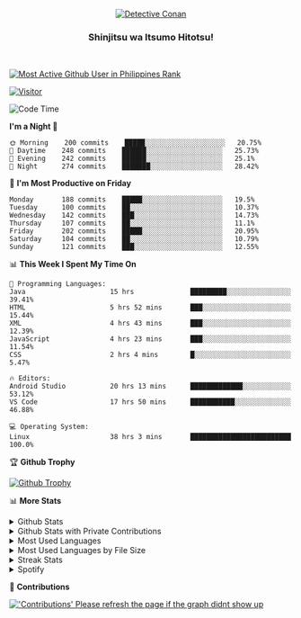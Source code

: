 <p align="center">
<a href="https://mrepol742.github.io">
  <img alt="Detective Conan" src="https://mrepol742-gif-randomizer.vercel.app/api" /> 
  </a> 
  <h3 align="center">Shinjitsu wa Itsumo Hitotsu!</h3>
</p>
<br>

 
[![Most Active Github User in Philippines Rank](https://enibdhv97zm33sz.m.pipedream.net)](https://mrepol742.github.io)

[![Visitor](https://visitor-badge.glitch.me/badge?page_id=mrepol742)](https:/mrepol742.github.io)

[comment]: <> (This is a automated generated Data from github action workflow)
[comment]: <> (START OF GENERATED DATA)

<!--START_SECTION:waka-->
![Code Time](http://img.shields.io/badge/Code%20Time-402%20hrs%2025%20mins-blue)

**I'm a Night 🦉** 

```text
🌞 Morning    200 commits    █████░░░░░░░░░░░░░░░░░░░░   20.75% 
🌆 Daytime    248 commits    ██████░░░░░░░░░░░░░░░░░░░   25.73% 
🌃 Evening    242 commits    ██████░░░░░░░░░░░░░░░░░░░   25.1% 
🌙 Night      274 commits    ███████░░░░░░░░░░░░░░░░░░   28.42%

```
📅 **I'm Most Productive on Friday** 

```text
Monday       188 commits    █████░░░░░░░░░░░░░░░░░░░░   19.5% 
Tuesday      100 commits    ██░░░░░░░░░░░░░░░░░░░░░░░   10.37% 
Wednesday    142 commits    ███░░░░░░░░░░░░░░░░░░░░░░   14.73% 
Thursday     107 commits    ██░░░░░░░░░░░░░░░░░░░░░░░   11.1% 
Friday       202 commits    █████░░░░░░░░░░░░░░░░░░░░   20.95% 
Saturday     104 commits    ██░░░░░░░░░░░░░░░░░░░░░░░   10.79% 
Sunday       121 commits    ███░░░░░░░░░░░░░░░░░░░░░░   12.55%

```


📊 **This Week I Spent My Time On** 

```text
💬 Programming Languages: 
Java                     15 hrs              █████████░░░░░░░░░░░░░░░░   39.41% 
HTML                     5 hrs 52 mins       ███░░░░░░░░░░░░░░░░░░░░░░   15.44% 
XML                      4 hrs 43 mins       ███░░░░░░░░░░░░░░░░░░░░░░   12.39% 
JavaScript               4 hrs 23 mins       ███░░░░░░░░░░░░░░░░░░░░░░   11.54% 
CSS                      2 hrs 4 mins        █░░░░░░░░░░░░░░░░░░░░░░░░   5.47%

🔥 Editors: 
Android Studio           20 hrs 13 mins      █████████████░░░░░░░░░░░░   53.12% 
VS Code                  17 hrs 50 mins      ███████████░░░░░░░░░░░░░░   46.88%

💻 Operating System: 
Linux                    38 hrs 3 mins       █████████████████████████   100.0%

```


<!--END_SECTION:waka-->

[comment]: <> (END OF GENERATED DATA)

<p>

🏆 **Github Trophy**
  
<a href="https://mrepol742.github.io">
<img alt="Github Trophy" src="https://github-profile-trophy.vercel.app/?username=mrepol742&theme=gruvbox">
</a>
</p>

<p>

📊 **More Stats**
  
<details>
  <summary>Github Stats</summary>
  <br>
  <a href="https://mrepol742.github.io">
  <img alt="Github Stats" src="https://github-readme-stats.vercel.app/api?username=mrepol742&show_icons=true&count_private=true&theme=gruvbox">
</a>  
  
</details> 
  
  <details>
  <summary>Github Stats with Private Contributions</summary>
  <br>
 <a href="https://mrepol742.github.io">
<img alt="Github Stats with Private Contributions" src="https://mrepol742.github.io/github-stats/generated/overview.svg">
</a>
</details>
  
<details>
  <summary>Most Used Languages</summary>
  <br>
 <a href="https://mrepol742.github.io">
<img alt="Most Used Languages" src="https://github-readme-stats.vercel.app/api/top-langs/?username=mrepol742&layout=compact&include_all_commits=true&&count_private=true&langs_count=20&theme=gruvbox">
</a>
</details>

 <details>
  <summary>Most Used Languages by File Size</summary>
  <br>
 <a href="https://mrepol742.github.io">
<img alt="Most Used Languages by File Size" src="https://mrepol742.github.io/github-stats/generated/languages.svg">
</a>
</details>

<details>
  <summary>Streak Stats</summary>
  <br>
<a href="https://mrepol742.github.io">
<img alt="'Streak Stats' Please refresh the page if the stats didnt show up" src="https://mrepol742-streak-stats.herokuapp.com/?user=mrepol742&theme=gruvbox">
</a>
</p>
</details>
<details>
  <summary>Spotify</summary>
  <br>
<a href="https://mrepol742.github.io">
<img alt="Spotify" src="https://spotify-recently-played-readme.vercel.app/api?user=7xx9e7hwq1qyown0m4ut78pcz&count=10&unique=true">
</a>
</p>
</details>


📜 **Contributions**
  
<a href="https://mrepol742.github.io">
<img alt="'Contributions' Please refresh the page if the graph didnt show up" src="https://mrepol742-activity-graph.herokuapp.com/graph?username=mrepol742&theme=github&hide_border=true">
</a>
</p>
